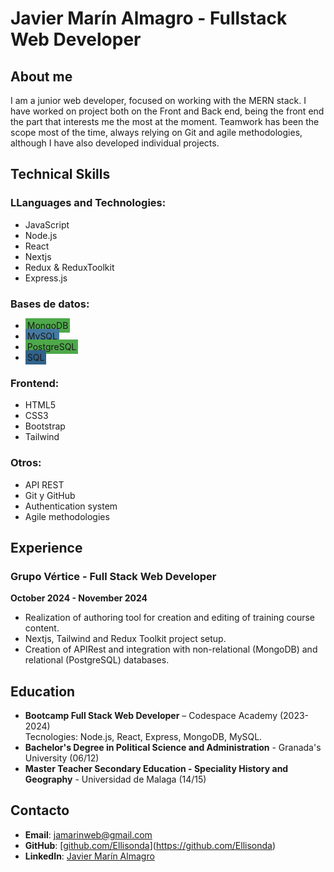 # Javier Marín Almagro - Fullstack Web Developer

## About me
I am a junior web developer, focused on working with the MERN stack. I have worked on project both on the Front and Back end, being the front end the part that interests me the most at the moment. Teamwork has been the scope most of the time, always relying on Git and agile methodologies, although I have also developed individual projects. 

## Technical Skills

### LLanguages and Technologies:
- JavaScript
- Node.js
- React
- Nextjs
- Redux & ReduxToolkit
- Express.js

### Bases de datos:
- <span style="background-color: #4EA94A; padding: 3px;"> MongoDB</span>
- <span style="background-color: #4479A0; padding: 3px;"> MySQL</span>
- <span style="background-color: #4EA94A; padding: 3px;"> PostgreSQL</span>
- <span style="background-color: #31638B; padding: 3px;"> SQL</span>

### Frontend:
- HTML5
- CSS3
- Bootstrap
- Tailwind

### Otros:
- API REST
- Git y GitHub
- Authentication system
- Agile methodologies



## Experience

### Grupo Vértice - Full Stack Web Developer
**October 2024 - November 2024**
-  Realization of authoring tool for creation and editing of training course content.
- Nextjs, Tailwind and Redux Toolkit project setup.
- Creation of APIRest and integration with non-relational (MongoDB) and relational (PostgreSQL) databases.

## Education

- **Bootcamp Full Stack Web Developer** – Codespace Academy (2023-2024)  
  Tecnologies: Node.js, React, Express, MongoDB, MySQL.
- **Bachelor's Degree in Political Science and Administration** - Granada's University (06/12)
- **Master Teacher Secondary Education - Speciality History and Geography** - Universidad de Malaga (14/15)


## Contacto
- **Email**: jamarinweb@gmail.com
- **GitHub**: [[github.com/Ellisonda](https://github.com/Ellisonda)](https://github.com/Ellisonda)
- **LinkedIn**: [Javier Marín Almagro](https://www.linkedin.com/in/javier-mar%C3%ADn-almagro/)


